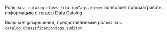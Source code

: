 Роль `data-catalog.classificationTags.viewer` позволяет просматривать информацию о [тегах](../../../metadata-hub/concepts/data-catalog.md#classifications-and-tags) в Data Catalog.

Включает разрешения, предоставляемые ролью `data-catalog.classificationTags.auditor`.
